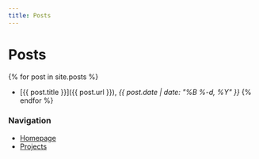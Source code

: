 ```yaml
---
title: Posts
---
```


# Posts

{% for post in site.posts %}
- [{{ post.title }}]({{ post.url }}), _{{ post.date | date: "%B %-d, %Y" }}_
{% endfor %}

### Navigation

- [Homepage](/)
- [Projects](/projects)
